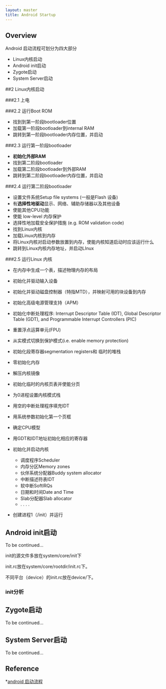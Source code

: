 ```yaml
---
layout: master
title: Android Startup
---
```


## Overview

Android 启动流程可划分为四大部分

- Linux内核启动
- Android init启动
- Zygote启动
- System Server启动

##2 Linux内核启动

###2.1 上电

###2.2 运行Boot ROM 

- 找到到第一阶段bootloader位置
- 加载第一阶段bootloader到internal RAM
- 跳转到第一阶段bootloader内存位置，并启动

###2.3 运行第一阶段bootloader

- **初始化外部RAM**
- 找到第二阶段bootloader
- 加载第二阶段bootloader到外部RAM
- 跳转到第二阶段bootloader内存位置，并启动

###2.4 运行第二阶段bootloader

- 设置文件系统Setup file systems (一般是Flash 设备)
- 有**选择性地驱动**显示、网络、辅助存储器以及其他设备
- 使能其他CPU功能
- 使能 low-level 内存保护
- 选择性地加载安全保护措施 (e.g. ROM validation code)
- 找到Linux内核
- 加载Linux内核到内存
- 将Linux内核对启动参数放置到内存，使能内核知道启动时应该运行什么
- 跳转到Linux内核内存地址，并启动LInux

###2.5 运行Linux 内核

- 在内存中生成一个表，描述物理内存的布局
- 初始化并驱动输入设备
- 初始化并驱动磁盘控制器（特指MTD），并映射可用的块设备到内存
- 初始化高级电源管理支持（APM）
- 初始化中断处理程序: Interrupt Descriptor Table (IDT), Global Descriptor Table (GDT), and Programmable
Interrupt Controllers (PIC)
- 重置浮点运算单元(FPU)
- 从实模式切换到保护模式(i.e. enable memory protection)
- 初始化段寄存器segmentation registers和 临时的堆栈
- 零初始化内存
- 解压内核镜像
- 初始化临时的内核页表并使能分页
- 为0进程设置内核模式栈
- 用空的中断处理程序填充IDT
- 用系统参数初始化第一个页框
- 确定CPU模型
- 用GDT和IDT地址初始化相应的寄存器
- 初始化并启动内核

   * 调度程序Scheduler
   * 内存分区Memory zones
   * 伙伴系统分配器Buddy system allocator
   * 中断描述符表IDT
   * 软中断SoftIRQs
   * 日期和时间Date and Time
   * Slab分配器Slab allocator
   * . . . .

- 创建进程1（/init）并运行


## Android init启动

To be continued...

init的源文件多放在system/core/init下

init.rc放在system/core/rootdir/init.rc下。

不同平台（device）的init.rc放在device/下。

### init分析


## Zygote启动

To be continued...

## System Server启动

To be continued...


## Reference

*[android 启动流程](http://hi.baidu.com/billycoder/blog/item/76023c1f103c5b9486d6b65c.html)

